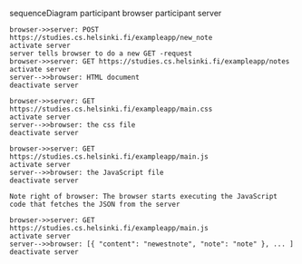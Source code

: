 sequenceDiagram
    participant browser
    participant server
    
    browser->>server: POST https://studies.cs.helsinki.fi/exampleapp/new_note
    activate server
    server tells browser to do a new GET -request
    browser->>server: GET https://studies.cs.helsinki.fi/exampleapp/notes
    activate server
    server-->>browser: HTML document
    deactivate server

    browser->>server: GET https://studies.cs.helsinki.fi/exampleapp/main.css
    activate server
    server-->>browser: the css file
    deactivate server
    
    browser->>server: GET https://studies.cs.helsinki.fi/exampleapp/main.js
    activate server
    server-->>browser: the JavaScript file
    deactivate server
    
    Note right of browser: The browser starts executing the JavaScript code that fetches the JSON from the server
    
    browser->>server: GET https://studies.cs.helsinki.fi/exampleapp/main.js
    activate server
    server-->>browser: [{ "content": "newestnote", "note": "note" }, ... ]
    deactivate server 